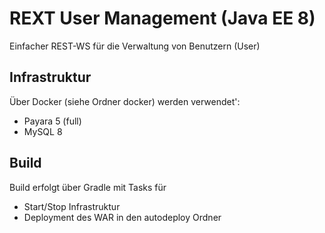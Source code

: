 # REXT User Management (Java EE 8)
Einfacher REST-WS für die Verwaltung von Benutzern (User)

## Infrastruktur
Über Docker (siehe Ordner docker) werden verwendet':
- Payara 5 (full)
- MySQL 8

## Build
Build erfolgt über Gradle mit Tasks für
- Start/Stop Infrastruktur
- Deployment des WAR in den autodeploy Ordner

